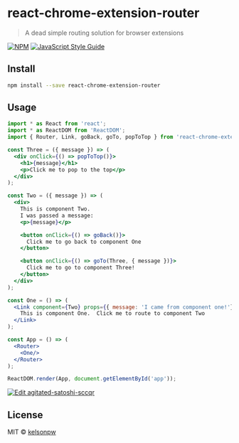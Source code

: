 # react-chrome-extension-router

> A dead simple routing solution for browser extensions

[![NPM](https://img.shields.io/npm/v/react-chrome-extension-router.svg)](https://www.npmjs.com/package/react-chrome-extension-router) [![JavaScript Style Guide](https://img.shields.io/badge/code_style-standard-brightgreen.svg)](https://standardjs.com)

## Install

```bash
npm install --save react-chrome-extension-router
```

## Usage

```jsx
import * as React from 'react';
import * as ReactDOM from 'ReactDOM';
import { Router, Link, goBack, goTo, popToTop } from 'react-chrome-extension-router';

const Three = ({ message }) => (
  <div onClick={() => popToTop()}>
    <h1>{message}</h1>
    <p>Click me to pop to the top</p>
  </div>
);

const Two = ({ message }) => (
  <div>
    This is component Two.
    I was passed a message:
    <p>{message}</p>

    <button onClick={() => goBack()}>
      Click me to go back to component One
    </button>

    <button onClick={() => goTo(Three, { message })}>
      Click me to go to component Three!
    </button>
  </div>
);

const One = () => (
  <Link component={Two} props={{ message: 'I came from component one!'}}>
    This is component One.  Click me to route to component Two
  </Link>
);

const App = () => (
  <Router>
    <One/>
  </Router>
);

ReactDOM.render(App, document.getElementById('app'));

```
[![Edit agitated-satoshi-sccqr](https://codesandbox.io/static/img/play-codesandbox.svg)](https://codesandbox.io/s/agitated-satoshi-sccqr?fontsize=14)

## License

MIT © [kelsonpw](https://github.com/kelsonpw)
